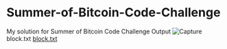 # Summer-of-Bitcoin-Code-Challenge
My solution for Summer of Bitcoin Code Challenge
Output
![Capture](https://user-images.githubusercontent.com/45781643/122679726-9cac2c80-d209-11eb-8527-9aa773c91aeb.PNG)
block.txt
[block.txt](https://github.com/keshav9316/Summer-of-Bitcoin-Code-Challenge/files/6682595/block.txt)
